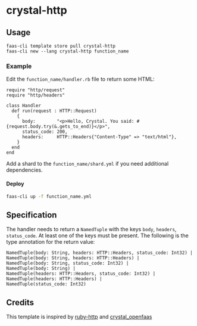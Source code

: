 # crystal-http

## Usage

```
faas-cli template store pull crystal-http
faas-cli new --lang crystal-http function_name
```

### Example

Edit the `function_name/handler.rb` file to return some HTML:

```crystal
require "http/request"
require "http/headers"

class Handler
  def run(request : HTTP::Request)
    {
      body:        "<p>Hello, Crystal. You said: #{request.body.try(&.gets_to_end)}</p>",
      status_code: 200,
      headers:     HTTP::Headers{"Content-Type" => "text/html"},
    }
  end
end
```

Add a shard to the `function_name/shard.yml` if you need additional dependencies.

#### Deploy

```sh
faas-cli up -f function_name.yml
```

## Specification

The handler needs to return a `NamedTuple` with the keys `body`, `headers`,
`status_code`. At least one of the keys must be present. The following is the
type annotation for the return value:

```crystal
NamedTuple(body: String, headers: HTTP::Headers, status_code: Int32) |
NamedTuple(body: String, headers: HTTP::Headers) |
NamedTuple(body: String, status_code: Int32) |
NamedTuple(body: String) |
NamedTuple(headers: HTTP::Headers, status_code: Int32) |
NamedTuple(headers: HTTP::Headers) |
NamedTuple(status_code: Int32)
```

## Credits

This template is inspired by
[ruby-http](https://github.com/openfaas-incubator/ruby-http) and
[crystal_openfaas](https://github.com/TPei/crystal_openfaas)
